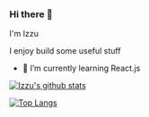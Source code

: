 ### Hi there 👋
I'm Izzu

I enjoy build some useful stuff

- 🌱 I’m currently learning React.js

[![Izzu's github stats](https://github-readme-stats.vercel.app/api?username=izzuzantyaf&show_icons=true&theme=default)](https://github.com/anuraghazra/github-readme-stats)

[![Top Langs](https://github-readme-stats.vercel.app/api/top-langs/?username=izzuzantyaf&layout=compact&theme=default)](https://github.com/anuraghazra/github-readme-stats)

